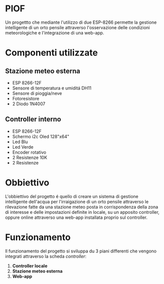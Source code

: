 # PIOF
Un progettto che mediante l'utilizzo di due ESP-8266 permette la gestione intelligente di un orto pensile attraverso l'osservazione delle condizioni meteorologiche e l'integrazione di una web-app.

# Componenti utilizzate
## Stazione meteo esterna
- ESP 8266-12F 
- Sensore di temperatura e umiditá DH11
- Sensore di pioggia/neve
- Fotoresistore 
- 2 Diodo 1N4007

## Controller interno
- ESP 8266-12F
- Schermo i2c Oled 128"x64"
- Led Blu
- Led Verde
- Encoder rotativo 
- 2 Resistenze 10K 
- 2 Resistenze 

# Obbiettivo
L'obbiettivo del progetto é quello di creare un sistema di gestione intelligente dell'acqua per l'irraigazione di un orto pensile attraverso le rilevazione fatte da una stazione meteo posta in corrispondenza della zona di interesse e delle impostazioni definite in locale, su un apposito controller, oppure online attraverso una web-app installata proprio sul controller.

# Funzionamento
Il funzionamento del progetto si sviluppa du 3 piani differenti che vengono integrati attraverso la scheda _controller_:
1. **Controller locale**
2. **Stazione meteo esterna**
2. **Web-app**
